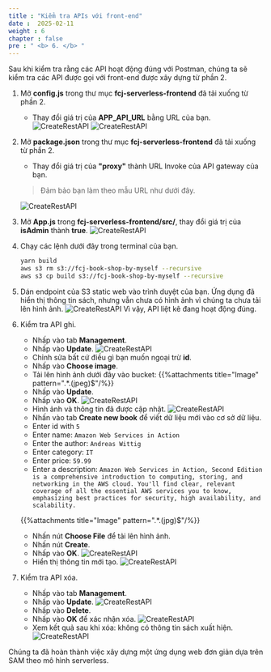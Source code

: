 ```yaml
---
title : "Kiểm tra APIs với front-end"
date :  2025-02-11
weight : 6
chapter : false
pre : " <b> 6. </b> "
---
```

Sau khi kiểm tra rằng các API hoạt động đúng với Postman, chúng ta sẽ kiểm tra các API được gọi với front-end được xây dựng từ phần 2.

1. Mở **config.js** trong thư mục **fcj-serverless-frontend** đã tải xuống từ phần 2.
    - Thay đổi giá trị của **APP_API_URL** bằng URL của bạn.
      ![CreateRestAPI](/images/temp/1/91.png?width=90pc)
      ![CreateRestAPI](/images/temp/1/92.png?width=90pc)

2. Mở **package.json** trong thư mục **fcj-serverless-frontend** đã tải xuống từ phần 2.
    - Thay đổi giá trị của **"proxy"** thành URL Invoke của API gateway của bạn.
    > Đảm bảo bạn làm theo mẫu URL như dưới đây.

      ![CreateRestAPI](/images/temp/1/103.png?width=90pc)

3. Mở **App.js** trong **fcj-serverless-frontend/src/**, thay đổi giá trị của **isAdmin** thành **true**.
    ![CreateRestAPI](/images/temp/1/93.png?width=90pc)

4. Chạy các lệnh dưới đây trong terminal của bạn.

    ```bash
    yarn build
    aws s3 rm s3://fcj-book-shop-by-myself --recursive
    aws s3 cp build s3://fcj-book-shop-by-myself --recursive
    ```

5. Dán endpoint của S3 static web vào trình duyệt của bạn. Ứng dụng đã hiển thị thông tin sách, nhưng vẫn chưa có hình ảnh vì chúng ta chưa tải lên hình ảnh.
    ![CreateRestAPI](/images/temp/1/94.png?width=90pc)
Vì vậy, API liệt kê đang hoạt động đúng.

6. Kiểm tra API ghi.
    - Nhấp vào tab **Management**.
    - Nhấp vào **Update**.
      ![CreateRestAPI](/images/temp/1/95.png?width=90pc)
    - Chỉnh sửa bất cứ điều gì bạn muốn ngoại trừ **id**.
    - Nhấp vào **Choose image**.
    - Tải lên hình ảnh dưới đây vào bucket:
    {{%attachments title="Image" pattern=".*\.(jpeg)$"/%}}
    - Nhấp vào **Update**.
    - Nhấp vào **OK**.
      ![CreateRestAPI](/images/temp/1/96.png?width=90pc)
    - Hình ảnh và thông tin đã được cập nhật.
      ![CreateRestAPI](/images/temp/1/97.png?width=90pc)
    - Nhấn vào tab **Create new book** để viết dữ liệu mới vào cơ sở dữ liệu.
    - Enter id with `5`
    - Enter name: `Amazon Web Services in Action`
    - Enter the author: `Andreas Wittig`
    - Enter category: `IT`
    - Enter price: `59.99`
    - Enter a description: `Amazon Web Services in Action, Second Edition is a comprehensive introduction to computing, storing, and networking in the AWS cloud. You'll find clear, relevant coverage of all the essential AWS services you to know, emphasizing best practices for security, high availability, and scalability.`

    {{%attachments title="Image" pattern=".*\.(jpg)$"/%}}

    - Nhấn nút **Choose File** để tải lên hình ảnh.
    - Nhấn nút **Create**.
    - Nhấp vào **OK**.
      ![CreateRestAPI](/images/temp/1/98.png?width=90pc)
    - Hiển thị thông tin mới tạo.
      ![CreateRestAPI](/images/temp/1/99.png?width=90pc)

7. Kiểm tra API xóa.
    - Nhấp vào tab **Management**.
    - Nhấp vào **Update**.
      ![CreateRestAPI](/images/temp/1/100.png?width=90pc)
    - Nhấp vào **Delete**.
    - Nhấp vào **OK** để xác nhận xóa.
      ![CreateRestAPI](/images/temp/1/101.png?width=90pc)
    - Xem kết quả sau khi xóa: không có thông tin sách xuất hiện.
      ![CreateRestAPI](/images/temp/1/102.png?width=90pc)
  
Chúng ta đã hoàn thành việc xây dựng một ứng dụng web đơn giản dựa trên SAM theo mô hình serverless.
